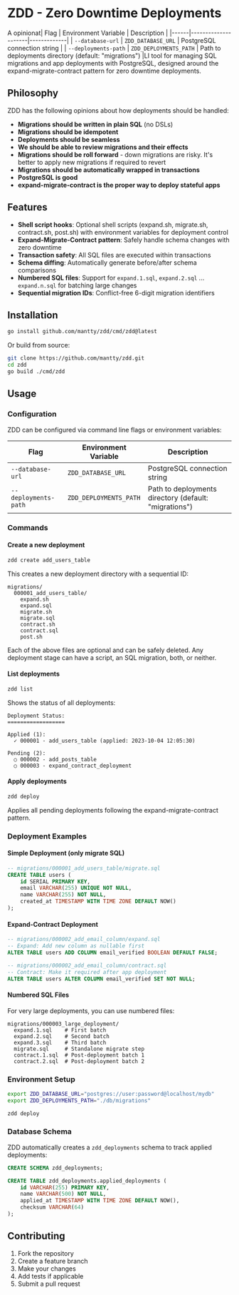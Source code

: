 # ZDD - Zero Downtime Deployments

A opinionat| Flag | Environment Variable | Description |
|------|---------------------|-------------|
| `--database-url` | `ZDD_DATABASE_URL` | PostgreSQL connection string |
| `--deployments-path` | `ZDD_DEPLOYMENTS_PATH` | Path to deployments directory (default: "migrations") |LI tool for managing SQL migrations and app deployments with PostgreSQL, designed around the expand-migrate-contract pattern for zero downtime deployments.

## Philosophy

ZDD has the following opinions about how deployments should be handled:

- **Migrations should be written in plain SQL** (no DSLs)
- **Migrations should be idempotent**
- **Deployments should be seamless**
- **We should be able to review migrations and their effects**
- **Migrations should be roll forward** - down migrations are risky. It's better to apply new migrations if required to revert
- **Migrations should be automatically wrapped in transactions**
- **PostgreSQL is good**
- **expand-migrate-contract is the proper way to deploy stateful apps**

## Features

- **Shell script hooks**: Optional shell scripts (expand.sh, migrate.sh, contract.sh, post.sh) with environment variables for deployment control
- **Expand-Migrate-Contract pattern**: Safely handle schema changes with zero downtime
- **Transaction safety**: All SQL files are executed within transactions
- **Schema diffing**: Automatically generate before/after schema comparisons
- **Numbered SQL files**: Support for `expand.1.sql`, `expand.2.sql` ... `expand.n.sql` for batching large changes
- **Sequential migration IDs**: Conflict-free 6-digit migration identifiers

## Installation

```bash
go install github.com/mantty/zdd/cmd/zdd@latest
```

Or build from source:

```bash
git clone https://github.com/mantty/zdd.git
cd zdd
go build ./cmd/zdd
```

## Usage

### Configuration

ZDD can be configured via command line flags or environment variables:

| Flag | Environment Variable | Description |
|------|---------------------|-------------|
| `--database-url` | `ZDD_DATABASE_URL` | PostgreSQL connection string |
| `--deployments-path` | `ZDD_DEPLOYMENTS_PATH` | Path to deployments directory (default: "migrations") |

### Commands

#### Create a new deployment

```bash
zdd create add_users_table
```

This creates a new deployment directory with a sequential ID:
```
migrations/
  000001_add_users_table/
    expand.sh
    expand.sql
    migrate.sh
    migrate.sql
    contract.sh
    contract.sql
    post.sh
```

Each of the above files are optional and can be safely deleted.
Any deployment stage can have a script, an SQL migration, both, or neither.

#### List deployments

```bash
zdd list
```

Shows the status of all deployments:
```
Deployment Status:
==================

Applied (1):
  ✓ 000001 - add_users_table (applied: 2023-10-04 12:05:30)

Pending (2):
  ○ 000002 - add_posts_table
  ○ 000003 - expand_contract_deployment
```

#### Apply deployments

```bash
zdd deploy
```

Applies all pending deployments following the expand-migrate-contract pattern.


### Deployment Examples

#### Simple Deployment (only migrate SQL)

```sql
-- migrations/000001_add_users_table/migrate.sql
CREATE TABLE users (
    id SERIAL PRIMARY KEY,
    email VARCHAR(255) UNIQUE NOT NULL,
    name VARCHAR(255) NOT NULL,
    created_at TIMESTAMP WITH TIME ZONE DEFAULT NOW()
);
```

#### Expand-Contract Deployment

```sql
-- migrations/000002_add_email_column/expand.sql
-- Expand: Add new column as nullable first
ALTER TABLE users ADD COLUMN email_verified BOOLEAN DEFAULT FALSE;
```

```sql
-- migrations/000002_add_email_column/contract.sql  
-- Contract: Make it required after app deployment
ALTER TABLE users ALTER COLUMN email_verified SET NOT NULL;
```

#### Numbered SQL Files

For very large deployments, you can use numbered files:

```
migrations/000003_large_deployment/
  expand.1.sql    # First batch
  expand.2.sql    # Second batch  
  expand.3.sql    # Third batch
  migrate.sql     # Standalone migrate step
  contract.1.sql  # Post-deployment batch 1
  contract.2.sql  # Post-deployment batch 2
```

### Environment Setup

```bash
export ZDD_DATABASE_URL="postgres://user:password@localhost/mydb"
export ZDD_DEPLOYMENTS_PATH="./db/migrations"

zdd deploy
```

### Database Schema

ZDD automatically creates a `zdd_deployments` schema to track applied deployments:

```sql
CREATE SCHEMA zdd_deployments;

CREATE TABLE zdd_deployments.applied_deployments (
    id VARCHAR(255) PRIMARY KEY,
    name VARCHAR(500) NOT NULL,
    applied_at TIMESTAMP WITH TIME ZONE DEFAULT NOW(),
    checksum VARCHAR(64)
);
```

## Contributing

1. Fork the repository
2. Create a feature branch
3. Make your changes
4. Add tests if applicable
5. Submit a pull request
